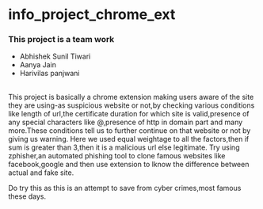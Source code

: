 

# info_project_chrome_ext

<H3>This project is a team work</h3>
<ul>
  <li>Abhishek Sunil Tiwari</li>
   <li>Aanya Jain</li>
   <li>Harivilas panjwani</li>
 </ul>
 <br>
This project is basically a chrome extension making users aware of the site they are using-as suspicious website or not,by checking various conditions like length of url,the certificate duration for which site is valid,presence of any special characters like @,presence of http in domain part and many more.These conditions tell us to further continue on that website or not by giving us warning.
Here we used equal weightage to all the factors,then if sum is greater than 3,then it is a malicious url else legitimate.
Try using zphisher,an automated phishing tool to clone famous websites like facebook,google and then use extension to lknow the difference between actual and fake site.

Do try this as this is an attempt to save from cyber crimes,most famous these days.

